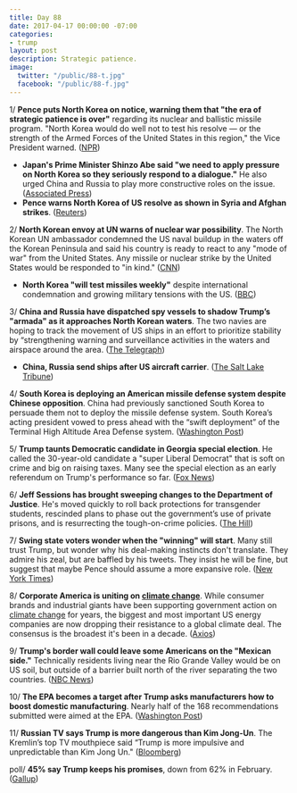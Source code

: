 ```yaml
---
title: Day 88
date: 2017-04-17 00:00:00 -07:00
categories:
- trump
layout: post
description: Strategic patience.
image:
  twitter: "/public/88-t.jpg"
  facebook: "/public/88-f.jpg"
---
```


1/ **Pence puts North Korea on notice, warning them that "the era of strategic patience is over"** regarding its nuclear and ballistic missile program. "North Korea would do well not to test his resolve — or the strength of the Armed Forces of the United States in this region," the Vice President warned. ([NPR](http://www.npr.org/sections/thetwo-way/2017/04/17/524316419/pence-tells-north-korea-the-era-of-strategic-patience-is-over))

* **Japan's Prime Minister Shinzo Abe said "we need to apply pressure on North Korea so they seriously respond to a dialogue."** He also urged China and Russia to play more constructive roles on the issue. ([Associated Press](https://apnews.com/f1755c75369240c395a710c134032618/The-Latest:-Pence-says-'era-of-strategic-patience'-is-over))
* **Pence warns North Korea of US resolve as shown in Syria and Afghan strikes**. ([Reuters](http://www.reuters.com/article/us-northkorea-usa-missile-idUSKBN17H0NL))

2/ **North Korean envoy at UN warns of nuclear war possibility**. The North Korean UN ambassador condemned the US naval buildup in the waters off the Korean Peninsula and said his country is ready to react to any "mode of war" from the United States. Any missile or nuclear strike by the United States would be responded to "in kind." ([CNN](http://www.cnn.com/2017/04/17/world/north-korea-united-nations-envoy/))

* **North Korea "will test missiles weekly"** despite international condemnation and growing military tensions with the US. ([BBC](http://www.bbc.com/news/world-asia-39623882))

3/ **China and Russia have dispatched spy vessels to shadow Trump’s "armada" as it approaches North Korean waters**. The two navies are hoping to track the movement of US ships in an effort to prioritize stability by “strengthening warning and surveillance activities in the waters and airspace around the area. ([The Telegraph](http://www.telegraph.co.uk/news/2017/04/17/china-russia-dispatch-ships-shadow-donald-trumps-armada-approaches/))

* **China, Russia send ships after US aircraft carrier**. ([The Salt Lake Tribune](http://www.sltrib.com/home/5183435-155/china-russia-send-ships-after-us))

4/ **South Korea is deploying an American missile defense system despite Chinese opposition**. China had previously sanctioned South Korea to persuade them not to deploy the missile defense system. South Korea’s acting president vowed to press ahead with the “swift deployment” of the Terminal High Altitude Area Defense system. ([Washington Post](https://www.washingtonpost.com/world/chinas-korea-policy-in-tatters-as-both-north-and-south-defy-sanctions/2017/04/17/50da5e28-22f2-11e7-928e-3624539060e8_story.html))

5/ **Trump taunts Democratic candidate in Georgia special election**. He called the 30-year-old candidate a "super Liberal Democrat" that is soft on crime and big on raising taxes. Many see the special election as an early referendum on Trump's performance so far. ([Fox News](http://www.foxnews.com/politics/2017/04/17/trump-taunts-dem-candidate-in-georgia-election.html))

6/ **Jeff Sessions has brought sweeping changes to the Department of Justice**. He's moved quickly to roll back protections for transgender students, rescinded plans to phase out the government’s use of private prisons, and is resurrecting the tough-on-crime policies. ([The Hill](http://thehill.com/regulation/administration/328923-sweeping-change-at-doj-under-sessions))

7/ **Swing state voters wonder when the "winning" will start**. Many still trust Trump, but wonder why his deal-making instincts don't translate. They admire his zeal, but are baffled by his tweets. They insist he will be fine, but suggest that maybe Pence should assume a more expansive role. ([New York Times](https://www.nytimes.com/2017/04/17/us/politics/trump-voters-swing-state.html))

8/ **Corporate America is uniting on <a href="{{ site.baseurl }}/trump-epa/">climate change</a>**. While consumer brands and industrial giants have been supporting government action on <a href="{{ site.baseurl }}/trump-epa/">climate change</a> for years, the biggest and most important US energy companies are now dropping their resistance to a global climate deal. The consensus is the broadest it's been in a decade. ([Axios](https://www.axios.com/corporate-america-isnt-backing-trump-on-climate-2353777108.html))

9/ **Trump's border wall could leave some Americans on the "Mexican side."** Technically residents living near the Rio Grande Valley would be on US soil, but outside of a barrier built north of the river separating the two countries. ([NBC News](http://www.nbcnews.com/news/us-news/border-wall-could-leave-some-americans-mexican-side-n747141))

10/ **The EPA becomes a target after Trump asks manufacturers how to boost domestic manufacturing**. Nearly half of the 168 recommendations submitted were aimed at the EPA. ([Washington Post](https://www.washingtonpost.com/politics/epa-emerges-as-major-target-after-trump-solicits-policy-advice-from-industry/2017/04/16/87a8a55a-205d-11e7-ad74-3a742a6e93a7_story.html))

11/ **Russian TV says Trump is more dangerous than Kim Jong-Un**. The Kremlin’s top TV mouthpiece said “Trump is more impulsive and unpredictable than Kim Jong Un." ([Bloomberg](https://www.bloomberg.com/politics/articles/2017-04-17/russia-warns-u-s-not-to-use-force-unilaterally-against-n-korea))

poll/ **45% say Trump keeps his promises**, down from 62% in February. ([Gallup](http://www.gallup.com/poll/208640/majority-no-longer-thinks-trump-keeps-promises.aspx))

